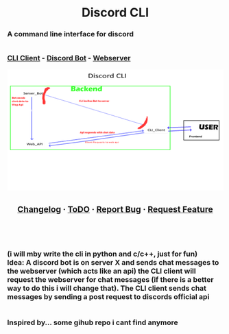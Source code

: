 <h1 align="center">Discord CLI</h1>
<h3>A command line interface for discord<br><br>

<a href="https://github.com/TerrificTable/Discord-CLI/tree/master/cli_client">CLI Client</a> - 
<a href="https://github.com/TerrificTable/Discord-CLI/tree/master/discord_bot">Discord Bot</a> - 
<a href="https://github.com/TerrificTable/Discord-CLI/tree/master/webserver">Webserver</a>

<img src="https://github.com/TerrificTable/Discord_CLI/blob/main/Discord_CLI_Idea.png">

<div class="links" align="center">
    <h3>
        <a href="https://github.com/TerrificTable/Discord-CLI/blob/main/Changelog.txt">Changelog</a>
        ·
        <a href="https://github.com/TerrificTable/Discord-CLI/blob/main/ToDo.md">ToDO</a>
        ·
        <a href="https://github.com/TerrificTable/Discord-CLI/issues">Report Bug</a>
        ·
        <a href="https://github.com/TerrificTable/Discord-CLI/issues">Request Feature</a>
    </h3>
</div>

<br><br>
<h3>(i will mby write the cli in python and c/c++, just for fun)<br>
Idea:
A discord bot is on server X and sends chat messages to the webserver (which acts like an api) the CLI client will request the webserver for chat messages (if there is a better way to do this i will change that). The CLI client sends chat messages by sending a post request to discords official api<br><br>
<br>Inspired by... some gihub repo i cant find anymore
